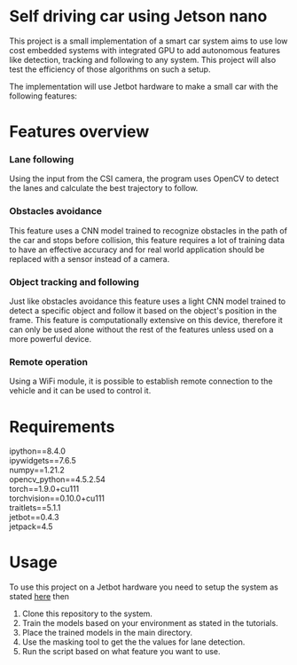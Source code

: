 <h1>Self driving car using Jetson nano </h1>

This project is a small implementation of a smart car system aims to use low cost embedded systems with integrated GPU to add autonomous features like detection, tracking and following to any system.
This project will also test the efficiency of those algorithms on such a setup.

The implementation will use Jetbot hardware to make a small car with the following features:

# Features overview

### Lane following
Using the input from the CSI camera, the program uses OpenCV to detect the lanes and calculate the best trajectory to follow.


### Obstacles avoidance
This feature uses a CNN model trained to recognize obstacles in the path of the car and stops before collision,
this feature requires a lot of training data to have an effective accuracy and for real world application should be replaced with a sensor instead of a camera.


### Object tracking and following
Just like obstacles avoidance this feature uses a light CNN model trained to detect a specific object and follow it based on the object's position in the frame.
This feature is computationally extensive on this device, therefore it can only be used alone without the rest of the features unless used on a more powerful device.


### Remote operation
Using a WiFi module, it is possible to establish remote connection to the vehicle and it can be used to control it.


# Requirements
ipython==8.4.0  
ipywidgets==7.6.5  
numpy==1.21.2  
opencv_python==4.5.2.54  
torch==1.9.0+cu111  
torchvision==0.10.0+cu111  
traitlets==5.1.1  
jetbot==0.4.3  
jetpack=4.5  


# Usage
To use this project on a Jetbot hardware you need to setup the system as stated <a href="https://github.com/NVIDIA-AI-IOT/jetbot" target="_top">here</a> then  
1) Clone this repository to the system.  
2) Train the models based on your environment as stated in the tutorials.  
3) Place the trained models in the main directory.  
4) Use the masking tool to get the the values for lane detection.  
5) Run the script based on what feature you want to use.
